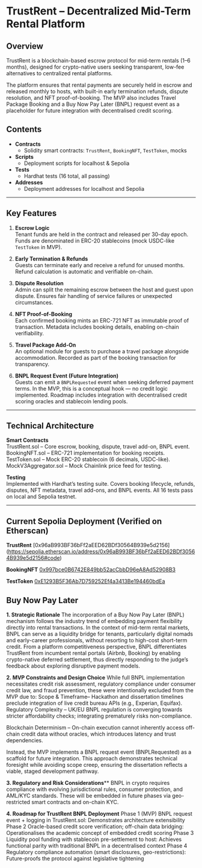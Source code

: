 # TrustRent – Decentralized Mid-Term Rental Platform

## Overview
TrustRent is a blockchain-based escrow protocol for mid-term rentals (1–6 months), designed for crypto-native users seeking transparent, low-fee alternatives to centralized rental platforms.

The platform ensures that rental payments are securely held in escrow and released monthly to hosts, with built-in early termination refunds, dispute resolution, and NFT proof-of-booking. The MVP also includes Travel Package Booking and a Buy Now Pay Later (BNPL) request event as a placeholder for future integration with decentralised credit scoring.


## Contents
- **Contracts**
  - Solidity smart contracts: `TrustRent`, `BookingNFT`, `TestToken`, mocks
- **Scripts**
  - Deployment scripts for localhost & Sepolia
- **Tests**
  - Hardhat tests (16 total, all passing)
- **Addresses**
  - Deployment addresses for localhost and Sepolia

---

## Key Features

1. **Escrow Logic**  
   Tenant funds are held in the contract and released per 30-day epoch.  
   Funds are denominated in ERC-20 stablecoins (mock USDC-like `TestToken` in MVP).

2. **Early Termination & Refunds**  
   Guests can terminate early and receive a refund for unused months. Refund calculation is automatic and verifiable on-chain.

3. **Dispute Resolution**  
   Admin can split the remaining escrow between the host and guest upon dispute. Ensures fair handling of service failures or unexpected circumstances.

4. **NFT Proof-of-Booking**  
   Each confirmed booking mints an ERC-721 NFT as immutable proof of transaction.
   Metadata includes booking details, enabling on-chain verifiability.

6. **Travel Package Add-On**  
   An optional module for guests to purchase a travel package alongside accommodation.
   Recorded as part of the booking transaction for transparency.

8. **BNPL Request Event (Future Integration)**  
   Guests can emit a `BNPLRequested` event when seeking deferred payment terms.
   In the MVP, this is a conceptual hook — no credit logic implemented.
   Roadmap includes integration with decentralised credit scoring oracles and stablecoin lending pools.

---

## Technical Architecture

**Smart Contracts**  
   TrustRent.sol – Core escrow, booking, dispute, travel add-on, BNPL event. 
   BookingNFT.sol – ERC-721 implementation for booking receipts. 
   TestToken.sol – Mock ERC-20 stablecoin (6 decimals, USDC-like). 
   MockV3Aggregator.sol – Mock Chainlink price feed for testing.

**Testing**  
  Implemented with Hardhat’s testing suite. 
  Covers booking lifecycle, refunds, disputes, NFT metadata, travel add-ons, and BNPL events. 
  All 16 tests pass on local and Sepolia testnet.

--- 

## Current Sepolia Deployment (Verified on Etherscan) 
**TrustRent**
[0x96aB993BF36bFf2aEED62BDf30564B939e5d2156] (https://sepolia.etherscan.io/address/0x96aB993BF36bFf2aEED62BDf30564B939e5d2156#code) 

**BookingNFT**
[0x997bce0B6742E849bb52acCbbD96eA8Ad52908B3](https://sepolia.etherscan.io/address/0x997bce0B6742E849bb52acCbbD96eA8Ad52908B3#code)

**TestToken** 
[0xE1293B5F36Ab7D759252Ef4a3413Be194460bdEa](https://sepolia.etherscan.io/address/0xE1293B5F36Ab7D759252Ef4a3413Be194460bdEa#code)


## Buy Now Pay Later
**1. Strategic Rationale**
The incorporation of a Buy Now Pay Later (BNPL) mechanism follows the industry trend of embedding payment flexibility directly into rental transactions. In the context of mid-term rental markets, BNPL can serve as a liquidity bridge for tenants, particularly digital nomads and early-career professionals, without resorting to high-cost short-term credit. From a platform competitiveness perspective, BNPL differentiates TrustRent from incumbent rental portals (Airbnb, Booking) by enabling crypto-native deferred settlement, thus directly responding to the judge’s feedback about exploring disruptive payment models.


**2. MVP Constraints and Design Choice**
While full BNPL implementation necessitates credit risk assessment, regulatory compliance under consumer credit law, and fraud prevention, these were intentionally excluded from the MVP due to:
Scope & Timeframe– Hackathon and dissertation timelines preclude integration of live credit bureau APIs (e.g., Experian, Equifax).
Regulatory Complexity – UK/EU BNPL regulation is converging towards stricter affordability checks; integrating prematurely risks non-compliance.

Blockchain Determinism – On-chain execution cannot inherently access off-chain credit data without oracles, which introduces latency and trust dependencies.

Instead, the MVP implements a BNPL request event (BNPLRequested) as a scaffold for future integration. This approach demonstrates technical foresight while avoiding scope creep, ensuring the dissertation reflects a viable, staged development pathway.

**3. Regulatory and Risk Considerations****
BNPL in crypto requires compliance with evolving jurisdictional rules, consumer protection, and AML/KYC standards. These will be embedded in future phases via geo-restricted smart contracts and on-chain KYC.


**4. Roadmap for TrustRent BNPL Deployment**
Phase 1 (MVP) BNPL request event + logging in TrustRent.sol: Demonstrates architecture extensibility
Phase 2 Oracle-based credit score verification; off-chain data bridging: Operationalises the academic concept of embedded credit scoring
Phase 3 Liquidity pool funding with stablecoin pre-settlement to host: Achieves functional parity with traditional BNPL in a decentralised context
Phase 4 Regulatory compliance automation (smart disclosures, geo-restrictions): Future-proofs the protocol against legislative tightening


